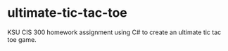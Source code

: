 # ultimate-tic-tac-toe

KSU CIS 300 homework assignment using C# to create an ultimate tic tac toe game.
